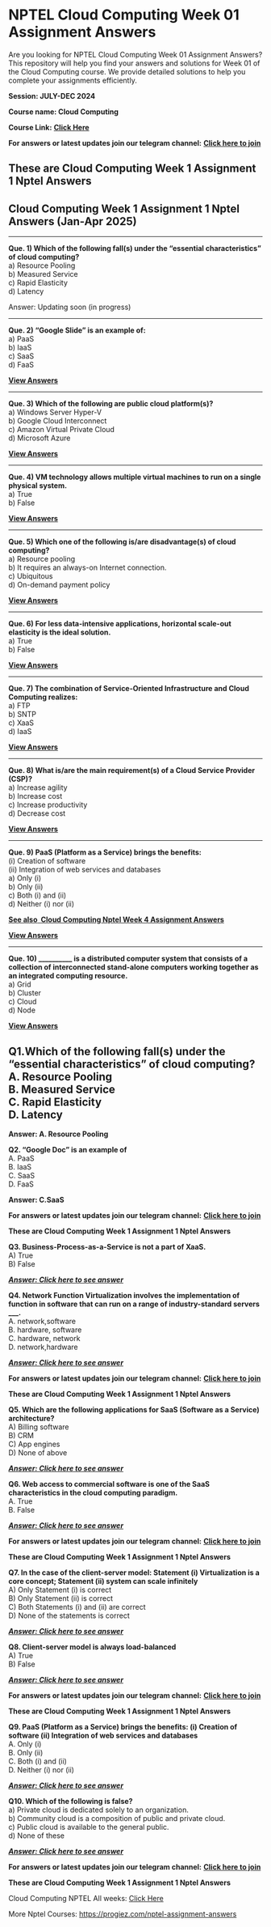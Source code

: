# NPTEL Cloud Computing Week 01 Assignment Answers

Are you looking for NPTEL Cloud Computing Week 01 Assignment Answers? This repository will help you find your answers and solutions for Week 01 of the Cloud Computing course. We provide detailed solutions to help you complete your assignments efficiently.

**Session: JULY-DEC 2024**

**Course name: Cloud Computing**

**Course Link:** [**Click Here**](https://onlinecourses.nptel.ac.in/noc24_cs118/)

**For answers or latest updates join our telegram channel:** [**Click here to join**](https://telegram.me/nptel_assignments)


## These are Cloud Computing Week 1 Assignment 1 Nptel Answers<a id="a9aa"></a>
## Cloud Computing Week 1 Assignment 1 Nptel Answers (Jan-Apr 2025)

***

**Que. 1) Which of the following fall(s) under the “essential characteristics” of cloud computing?**\
a) Resource Pooling\
b) Measured Service\
c) Rapid Elasticity\
d) Latency

Answer: Updating soon (in progress)

***

**Que. 2) “Google Slide” is an example of:**\
a) PaaS\
b) IaaS\
c) SaaS\
d) FaaS

**[**View Answers**](https://my.progiez.com/courses/cloud-computing-nptel-assignment-answers/)**

***

**Que. 3) Which of the following are public cloud platform(s)?**\
a) Windows Server Hyper-V\
b) Google Cloud Interconnect\
c) Amazon Virtual Private Cloud\
d) Microsoft Azure

**[**View Answers**](https://my.progiez.com/courses/cloud-computing-nptel-assignment-answers/)**

***

**Que. 4) VM technology allows multiple virtual machines to run on a single physical system.**\
a) True\
b) False

**[**View Answers**](https://my.progiez.com/courses/cloud-computing-nptel-assignment-answers/)**

***

**Que. 5) Which one of the following is/are disadvantage(s) of cloud computing?**\
a) Resource pooling\
b) It requires an always-on Internet connection.\
c) Ubiquitous\
d) On-demand payment policy

**[**View Answers**](https://my.progiez.com/courses/cloud-computing-nptel-assignment-answers/)**

***

**Que. 6) For less data-intensive applications, horizontal scale-out elasticity is the ideal solution.**\
a) True\
b) False

**[**View Answers**](https://my.progiez.com/courses/cloud-computing-nptel-assignment-answers/)**

***

**Que. 7) The combination of Service-Oriented Infrastructure and Cloud Computing realizes:**\
a) FTP\
b) SNTP\
c) XaaS\
d) IaaS

**[**View Answers**](https://my.progiez.com/courses/cloud-computing-nptel-assignment-answers/)**

***

**Que. 8) What is/are the main requirement(s) of a Cloud Service Provider (CSP)?**\
a) Increase agility\
b) Increase cost\
c) Increase productivity\
d) Decrease cost

**[**View Answers**](https://my.progiez.com/courses/cloud-computing-nptel-assignment-answers/)**

***

**Que. 9) PaaS (Platform as a Service) brings the benefits:**\
(i) Creation of software\
(ii) Integration of web services and databases\
a) Only (i)\
b) Only (ii)\
c) Both (i) and (ii)\
d) Neither (i) nor (ii)

[****See also**  **Cloud Computing Nptel Week 4 Assignment Answers****](https://progiez.com/cloud-computing-nptel-week-4-assignment-answers)

**[**View Answers**](https://my.progiez.com/courses/cloud-computing-nptel-assignment-answers/)**

***

**Que. 10) \_\_\_\_\_\_\_\_\_\_ is a distributed computer system that consists of a collection of interconnected stand-alone computers working together as an integrated computing resource.**\
a) Grid\
b) Cluster\
c) Cloud\
d) Node

**[**View Answers**](https://my.progiez.com/courses/cloud-computing-nptel-assignment-answers/)**


Q1.Which of the following fall(s) under the “essential characteristics” of cloud computing?\
A. Resource Pooling\
B. Measured Service\
C. Rapid Elasticity\
D. Latency<a id="35ab"></a>
---------------------------

**Answer: A. Resource Pooling**

**Q2. “Google Doc” is an example of**\
A. PaaS\
B. IaaS\
C. SaaS\
D. FaaS

**Answer: C.SaaS**

**For answers or latest updates join our telegram channel:** [**Click here to join**](https://telegram.me/nptel_assignments)

**These are Cloud Computing Week 1 Assignment 1 Nptel Answers**

**Q3. Business-Process-as-a-Service is not a part of XaaS.**\
A) True\
B) False

[**_**Answer: Click here to see answer**_**](https://progiez.com/cloud-computing-week-1-assignment-1-nptel-answers)

**Q4. Network Function Virtualization involves the implementation of function in software that can run on a range of industry-standard servers \_\_\_.**\
A. network,software\
B. hardware, software\
C. hardware, network\
D. network,hardware

[**_**Answer: Click here to see answer**_**](https://progiez.com/cloud-computing-week-1-assignment-1-nptel-answers)

**For answers or latest updates join our telegram channel:** [**Click here to join**](https://telegram.me/nptel_assignments)

**These are Cloud Computing Week 1 Assignment 1 Nptel Answers**

**Q5. Which are the following applications for SaaS (Software as a Service) architecture?**\
A) Billing software\
B) CRM\
C) App engines\
D) None of above

[**_**Answer: Click here to see answer**_**](https://progiez.com/cloud-computing-week-1-assignment-1-nptel-answers)

**Q6. Web access to commercial software is one of the SaaS characteristics in the cloud computing paradigm.**\
A. True\
B. False

[**_**Answer: Click here to see answer**_**](https://progiez.com/cloud-computing-week-1-assignment-1-nptel-answers)

**For answers or latest updates join our telegram channel:** [**Click here to join**](https://telegram.me/nptel_assignments)

**These are Cloud Computing Week 1 Assignment 1 Nptel Answers**

**Q7. In the case of the client-server model: Statement (i) Virtualization is a core concept; Statement (ii) system can scale infinitely**\
A) Only Statement (i) is correct\
B) Only Statement (ii) is correct\
C) Both Statements (i) and (ii) are correct\
D) None of the statements is correct

[**_**Answer: Click here to see answer**_**](https://progiez.com/cloud-computing-week-1-assignment-1-nptel-answers)

**Q8. Client-server model is always load-balanced**\
A) True\
B) False

[**_**Answer: Click here to see answer**_**](https://progiez.com/cloud-computing-week-1-assignment-1-nptel-answers)

**For answers or latest updates join our telegram channel:** [**Click here to join**](https://telegram.me/nptel_assignments)

**These are Cloud Computing Week 1 Assignment 1 Nptel Answers**

**Q9. PaaS (Platform as a Service) brings the benefits: (i) Creation of software (ii) Integration of web services and databases**\
A. Only (i)\
B. Only (ii)\
C. Both (i) and (ii)\
D. Neither (i) nor (ii)

[**_**Answer: Click here to see answer**_**](https://progiez.com/cloud-computing-week-1-assignment-1-nptel-answers)

**Q10. Which of the following is false?**\
a) Private cloud is dedicated solely to an organization.\
b) Community cloud is a composition of public and private cloud.\
c) Public cloud is available to the general public.\
d) None of these

[**_**Answer: Click here to see answer**_**](https://progiez.com/cloud-computing-week-1-assignment-1-nptel-answers)

**For answers or latest updates join our telegram channel:** [**Click here to join**](https://telegram.me/nptel_assignments)

**These are Cloud Computing Week 1 Assignment 1 Nptel Answers**

Cloud Computing NPTEL All weeks: [Click Here](https://progiez.com/nptel-assignment-answers/cloud-computing-nptel)

More Nptel Courses: <https://progiez.com/nptel-assignment-answers>

